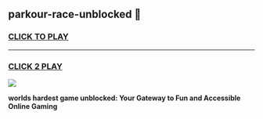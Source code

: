 
## parkour-race-unblocked 👋
<h3>
<a href="https://premium.freeplayer.one?title=parkour-race-unblocked&ref=14F">CLICK TO PLAY</a></h3>
<hr>

<h3>
<a href="https://premium.freeplayer.one?title=parkour-race-unblocked&ref=14F">CLICK 2 PLAY</a>
  
</h3>

<a href="https://premium.freeplayer.one?title=parkour-race-unblocked&ref=12F/"><img src="https://clearcache.store/games.png"></a>


**worlds hardest game unblocked: Your Gateway to Fun and Accessible Online Gaming**

